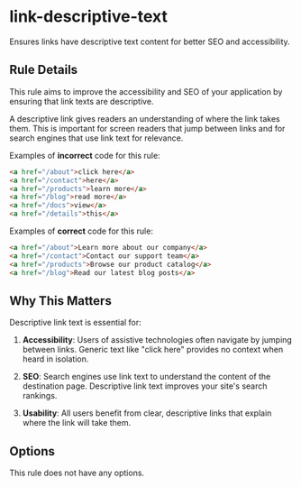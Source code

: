 # link-descriptive-text

Ensures links have descriptive text content for better SEO and accessibility.

## Rule Details

This rule aims to improve the accessibility and SEO of your application by ensuring that link texts are descriptive.

A descriptive link gives readers an understanding of where the link takes them.
This is important for screen readers that jump between links and for search engines that use link text for relevance.

Examples of **incorrect** code for this rule:

```html
<a href="/about">click here</a>
<a href="/contact">here</a>
<a href="/products">learn more</a>
<a href="/blog">read more</a>
<a href="/docs">view</a>
<a href="/details">this</a>
```

Examples of **correct** code for this rule:

```html
<a href="/about">Learn more about our company</a>
<a href="/contact">Contact our support team</a>
<a href="/products">Browse our product catalog</a>
<a href="/blog">Read our latest blog posts</a>
```

## Why This Matters

Descriptive link text is essential for:

1. **Accessibility**: Users of assistive technologies often navigate by jumping between links. Generic text like "click here" provides no context when heard in isolation.

2. **SEO**: Search engines use link text to understand the content of the destination page. Descriptive link text improves your site's search rankings.

3. **Usability**: All users benefit from clear, descriptive links that explain where the link will take them.

## Options

This rule does not have any options.
